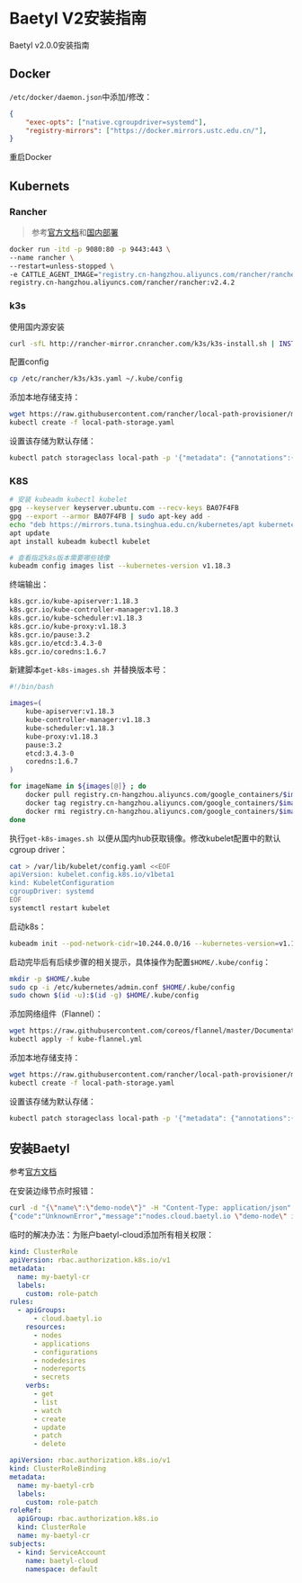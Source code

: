 # Baetyl V2安装指南


Baetyl v2.0.0安装指南

<!--more-->

## Docker

`/etc/docker/daemon.json`中添加/修改：

```json
{
    "exec-opts": ["native.cgroupdriver=systemd"],
    "registry-mirrors": ["https://docker.mirrors.ustc.edu.cn/"],
}
```

重启Docker



## Kubernets

### Rancher

> 参考[官方文档](https://docs.rancher.cn/docs/k3s/installation/_index)和[国内部署](https://docs.rancher.cn/docs/rancher2/best-practices/use-in-china/_index)

```bash
docker run -itd -p 9080:80 -p 9443:443 \
--name rancher \
--restart=unless-stopped \
-e CATTLE_AGENT_IMAGE="registry.cn-hangzhou.aliyuncs.com/rancher/rancher-agent:v2.4.2" \
registry.cn-hangzhou.aliyuncs.com/rancher/rancher:v2.4.2
```



###  k3s

使用国内源安装

```bash
curl -sfL http://rancher-mirror.cnrancher.com/k3s/k3s-install.sh | INSTALL_K3S_MIRROR=cn sh -s - server --docker
```

配置config

```bash
cp /etc/rancher/k3s/k3s.yaml ~/.kube/config
```

添加本地存储支持：

```bash
wget https://raw.githubusercontent.com/rancher/local-path-provisioner/master/deploy/local-path-storage.yaml
kubectl create -f local-path-storage.yaml
```

设置该存储为默认存储：

```bash
kubectl patch storageclass local-path -p '{"metadata": {"annotations":{"storageclass.kubernetes.io/is-default-class":"true"}}}'
```



### K8S

```bash
# 安装 kubeadm kubectl kubelet
gpg --keyserver keyserver.ubuntu.com --recv-keys BA07F4FB
gpg --export --armor BA07F4FB | sudo apt-key add -
echo "deb https://mirrors.tuna.tsinghua.edu.cn/kubernetes/apt kubernetes-xenial main" > /etc/apt/sources.list.d/kubernetes.list 
apt update
apt install kubeadm kubectl kubelet

# 查看指定k8s版本需要哪些镜像
kubeadm config images list --kubernetes-version v1.18.3
```

终端输出：

```bash
k8s.gcr.io/kube-apiserver:1.18.3
k8s.gcr.io/kube-controller-manager:v1.18.3
k8s.gcr.io/kube-scheduler:v1.18.3
k8s.gcr.io/kube-proxy:v1.18.3
k8s.gcr.io/pause:3.2
k8s.gcr.io/etcd:3.4.3-0
k8s.gcr.io/coredns:1.6.7
```

新建脚本`get-k8s-images.sh `并替换版本号：

```bash
#!/bin/bash

images=(
    kube-apiserver:v1.18.3
    kube-controller-manager:v1.18.3
    kube-scheduler:v1.18.3
    kube-proxy:v1.18.3
    pause:3.2
    etcd:3.4.3-0
    coredns:1.6.7
)

for imageName in ${images[@]} ; do
    docker pull registry.cn-hangzhou.aliyuncs.com/google_containers/$imageName
    docker tag registry.cn-hangzhou.aliyuncs.com/google_containers/$imageName k8s.gcr.io/$imageName
    docker rmi registry.cn-hangzhou.aliyuncs.com/google_containers/$imageName
done
```

执行`get-k8s-images.sh `以便从国内hub获取镜像。修改kubelet配置中的默认cgroup driver：

```bash
cat > /var/lib/kubelet/config.yaml <<EOF
apiVersion: kubelet.config.k8s.io/v1beta1
kind: KubeletConfiguration
cgroupDriver: systemd
EOF
systemctl restart kubelet
```

启动k8s：

```bash
kubeadm init --pod-network-cidr=10.244.0.0/16 --kubernetes-version=v1.18.3
```

启动完毕后有后续步骤的相关提示，具体操作为配置`$HOME/.kube/config`：

```bash
mkdir -p $HOME/.kube
sudo cp -i /etc/kubernetes/admin.conf $HOME/.kube/config
sudo chown $(id -u):$(id -g) $HOME/.kube/config
```

添加网络组件（Flannel）：

```bash
wget https://raw.githubusercontent.com/coreos/flannel/master/Documentation/kube-flannel.yml
kubectl apply -f kube-flannel.yml
```

添加本地存储支持：

```bash
wget https://raw.githubusercontent.com/rancher/local-path-provisioner/master/deploy/local-path-storage.yaml
kubectl create -f local-path-storage.yaml
```

设置该存储为默认存储：

```bash
kubectl patch storageclass local-path -p '{"metadata": {"annotations":{"storageclass.kubernetes.io/is-default-class":"true"}}}'
```



## 安装Baetyl

参考[官方文档](https://docs.baetyl.io/zh_CN/latest/develop/install.html)

在安装边缘节点时报错：

```bash
curl -d "{\"name\":\"demo-node\"}" -H "Content-Type: application/json" -X POST http://0.0.0.0:30004/v1/nodes
{"code":"UnknownError","message":"nodes.cloud.baetyl.io \"demo-node\" is forbidden: User \"system:serviceaccount:default:baetyl-cloud\" cannot get resource \"nodes\" in API group \"cloud.baetyl.io\" in the namespace \"baetyl-cloud\"","requestId":""}
```

临时的解决办法：为账户baetyl-cloud添加所有相关权限：

```yaml
kind: ClusterRole
apiVersion: rbac.authorization.k8s.io/v1
metadata:
  name: my-baetyl-cr
  labels:
    custom: role-patch
rules:
  - apiGroups:
      - cloud.baetyl.io
    resources:
      - nodes
      - applications
      - configurations
      - nodedesires
      - nodereports
      - secrets
    verbs:
      - get
      - list
      - watch
      - create
      - update
      - patch
      - delete
```

```yaml
apiVersion: rbac.authorization.k8s.io/v1
kind: ClusterRoleBinding
metadata:
  name: my-baetyl-crb
  labels:
    custom: role-patch
roleRef:
  apiGroup: rbac.authorization.k8s.io
  kind: ClusterRole
  name: my-baetyl-cr
subjects:
  - kind: ServiceAccount
    name: baetyl-cloud
    namespace: default
```
